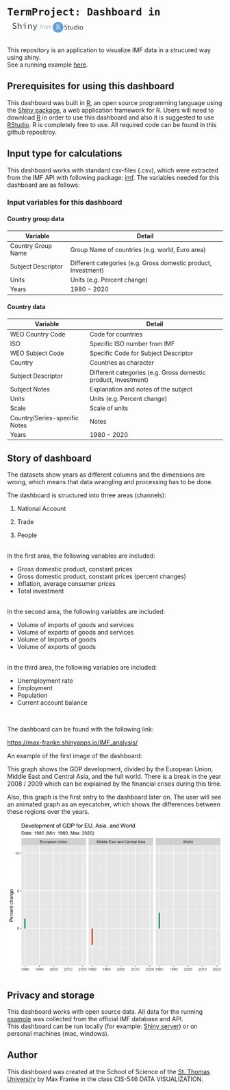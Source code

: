 # `TermProject: Dashboard in ` ![shiny-logo](/shiny-logo.png)
This repository is an application to visualize IMF data in a strucured way using shiny.
<br>
See a running example [here](https://max-franke.shinyapps.io/IMF_analysis/).

## Prerequisites for using this dashboard
This dashboard was built in [R](https://www.r-project.org), an open source programming language using the [Shiny package](https://shiny.rstudio.com), a web application framework for R. Users will need to download [R](https://cran.uni-muenster.de/) in order to use this dashboard and also it is suggested to use [RStudio](https://www.rstudio.com). R is completely free to use. All required code can be found in this github repositroy.

## Input type for calculations
This dashboard works with standard csv-files (.csv), which were extracted from the IMF API with following package: [imf](https://cran.r-project.org/web/packages/imfr/imfr.pdf). The variables needed for this dashboard are as follows:


### Input variables for **this dashboard**
#### Country group data
| Variable             	| Detail                                                                           	|
|----------------------	|----------------------------------------------------------------------------------	|
| Country Group Name | Group Name of countries (e.g. world, Euro area) |
| Subject Descriptor | Different categories (e.g. Gross domestic product, Investment) |
| Units | Units (e.g. Percent change) |
| Years | 1980 - 2020  |

#### Country data
| Variable             	| Detail                                                                           	|
|----------------------	|----------------------------------------------------------------------------------	|
| WEO Country Code | Code for countries  |
| ISO | Specific ISO number from IMF |
| WEO Subject Code | Specific Code for Subject Descriptor |
| Country | Countries as character |
| Subject Descriptor | Different categories (e.g. Gross domestic product, Investment) |
| Subject Notes | Explanation and notes of the subject |
| Units | Units (e.g. Percent change) |
| Scale | Scale of units |
| Country/Series-specific Notes | Notes |
| Years | 1980 - 2020  |

## Story of dashboard

The datasets show years as different columns and the dimensions are wrong, which means that data wrangling and processing has to be done.

The dashboard is structured into three areas (channels):

1. National Account

2. Trade

3. People
<br>
In the first area, the following variables are included:

 - Gross domestic product, constant prices
 - Gross domestic product, constant prices (percent changes)
 - Inflation, average consumer prices
 - Total investment
<br>
In the second area, the following variables are included:

 - Volume of imports of goods and services
 - Volume of exports of goods and services
 - Volume of Imports of goods
 - Volume of exports of goods
<br>
In the third area, the following variables are included:

 - Unemployment rate
 - Employment
 - Population
 - Current account balance
 
<br>

The dashboard can be found with the following link:

https://max-franke.shinyapps.io/IMF_analysis/

An example of the first image of the dashboard:

This graph shows the GDP development, divided by the European Union, Middle East and Central Asia, and the full world. There is a break in the year 2008 / 2009 which can be explained by the financial crises during this time.

Also, this graph is the first entry to the dashboard later on. The user will see an animated graph as an eyecatcher, which shows the differences between these regions over the years.


![gdp](/03_Images/01_NationalAccount/GDP.gif)

## Privacy and storage
This dashboard works with open source data. All data for the running [example](https://max-franke.shinyapps.io/IMF_analysis/) was collected from the official IMF database and API.
<br>
This dashboard can be run locally (for example: [Shiny server](https://www.rstudio.com/products/shiny/shiny-server/)) or on personal machines (mac, windows).

## Author

This dashboard was created at the School of Science of the [St. Thomas University](http://www.stu.edu) by Max Franke in the class CIS-546 DATA VISUALIZATION.